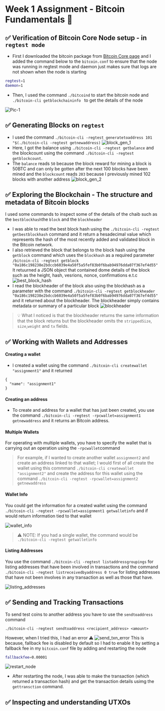 # Week 1 Assignment - Bitcoin Fundamentals :rocket:

## ✅ Verification of Bitcoin Core Node setup - in `regtest mode`

- First I downloaded the bitcoin package from [Bitcoin Core page](https://bitcoincore.org/en/download/) and I added the command below to the `bitcoin.conf` to ensure that the node was running in regtest mode and daemon just makes sure that logs are not shown when the node is starting
```bash
regtest=1
daemon=1
```
- Then, I used the command `./bitcoind` to start the bitcoin node and `./bitcoin-cli getblockchaininfo ` to get the details of the node

![Pic-1](./images/pic-1.png "Bitcoin Node (regtest)")

## ✅ Generating Blocks on `regtest`

- I used the command `./bitcoin-cli -regtest generatetoaddress 101 "$(./bitcoin-cli -regtest getnewaddress)` 
![block_gen_1](./images/pic-2.png)
- Here, I got the balance using `./bitcoin-cli -regtest getbalance` and the blockcount using the command `./bitcoin-cli -regtest getblockcount`. 
- The `balance` reads `50` because the block reward for mining a block is 50BTC and can only be gotten after the next 100 blocks have been mined and the `blockcount` reads `203` because I previously mined 102 blocks with another address 
![block_gen_2](./images/pic-3.png)

## ✅ Exploring the Blockchain - The structure and metadata of Bitcoin blocks

I used some commands to inspect some of the details of the chaib such as the `bestblockhash`the `block` and the `blockheader`

- I was able to read the best block hash using the `./bitcoin-cli -regtest getbestblockhash` command and it return a hesadecimal value which represents the hash of the most recently added and validated block in the Bitcoin network.
- I also retrieved the block that belongs to the block hash using the  `getblock` command which uses the `blockhash` as a required parameter `/bitcoin-cli -regtest getblock "0a186c198238e2bdccb6039e4a50f5a5fef83b0f6bab94976dda07f367ef4d55"` It retuurned a JSON object that contained dome details of the block such as the height, hash, vesrions, nonce, confirmations e.t.c
![best_block_hash](./images/pic-4.png)
- I read the blockheader of the block also using the blockhash as a parameter with the command `./bitcoin-cli -regtest getblockheader "0a186c198238e2bdccb6039e4a50f5a5fef83b0f6bab94976dda07f367ef4d55"` and it returned about the blockheader. The blockheader simply contains metadata or summary of a particular block
![blockheader](./images/pic-5.png)
> :bulb: What I noticed is that the blockheader returns the same information that the block returns but the blockheader omits the `strippedSize`, `size`,`weight` and `tx` fields. 


## ✅ Working with Wallets and Addresses

#### Creating a wallet
- I created a wallet using the command `./bitcoin-cli createwallet "assignment1"` and it returned

```
{
  "name": "assignment1"
}
```
#### Creating an address
- To create and address for a wallet that has just been created, you use the command `./bitcoin-cli -regtest -rpcwallet=assignment1 getnewaddress` and it returns an Bitcoin address.

#### Multiple Wallets
For operating with multiple wallets, you have to specify the wallet that is carrying out an operation using the `-rpcwallet`command
> For example, if I wanted to create another wallet `assignment2` and create an address linked to that wallet; I would first of all create the wallet using this commmand `./bitcoin-cli createwallet "assignment2"` and create the address for this wallet using the command `./bitcoin-cli -regtest -rpcwallet=assignment2 getnewaddress`

#### Wallet Info
You could get the information for a created wallet using the command `./bitcoin-cli -regtest -rpcwallet=assignment1 getwalletinfo` and if would return information tied to that wallet

![wallet_info](./images/pic-6.png)
> ⚠️ NOTE: If you had a single wallet, the command would be `./bitcoin-cli -regtest getwalletinfo`

#### Listing Addresses 
You use the command `./bitcoin-cli -regtest listaddressgroupings` for listing addresses that have been involved in transactions and the command `./bitcoin-cli -regtest listreceivedbyaddress 0 true` for listing addresses that have not been involves in any transaction as well as those that have.

![listing_addresses](./images/pic-7.png)

## ✅ Sending and Tracking Transactions

To send test coins to another address you have to use the `sendtoaddress` command 
```
./bitcoin-cli -regtest sendtoaddress <recipient_address> <amount>
```

However, when I tried this, I had an error ⚠️
![send_txn_error](./images/pic-8.png)
This is because, fallback fee is disabled by default so I had to enable it by setting a fallback fee in my `bitcoin.conf` file by adding and restarting the node
```bash
fallbackfee=0.00001
```

![restart_node](./images/pic-9.png)

- After restarting the node, I was able to make the transaction (which returned a transaction hash) and get the transaction details usimg the `gettransction` command.

## ✅ Inspecting and understanding UTXOs
